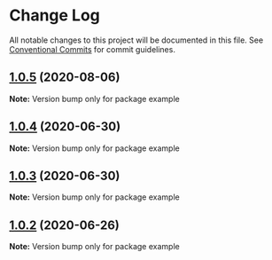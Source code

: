 # Change Log

All notable changes to this project will be documented in this file.
See [Conventional Commits](https://conventionalcommits.org) for commit guidelines.

## [1.0.5](https://github.com/Pyrax/gatsby-theme-contact/compare/v1.0.4...v1.0.5) (2020-08-06)

**Note:** Version bump only for package example





## [1.0.4](https://github.com/Pyrax/gatsby-theme-contact/compare/v1.0.3...v1.0.4) (2020-06-30)

**Note:** Version bump only for package example





## [1.0.3](https://github.com/Pyrax/gatsby-theme-contact/compare/v1.0.2...v1.0.3) (2020-06-30)

**Note:** Version bump only for package example





## [1.0.2](https://github.com/Pyrax/gatsby-theme-contact/compare/v1.0.1...v1.0.2) (2020-06-26)

**Note:** Version bump only for package example
